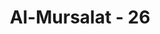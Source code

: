 ---
title: "Al-Mursalat - 26"
no: 26
arabic_no: ٢٦
ayah: اَحْيَاۤءً وَّاَمْوَاتًاۙ
translation: "bagi yang masih hidup dan yang sudah mati?"
tafsir: "Kegunaan bumi diciptakan terhampar dan tempat berkumpul bukan saja untuk yang masih hidup yang tinggal di atas permukaannya, melainkan juga bagi yang telah meninggal dunia untuk dikuburkan dalam perutnya. Itulah sebabnya dikatakan bumi untuk orang yang masih hidup dan yang sudah meninggal. Kifat dalam bahasa Arab berarti kuburan bagi yang meninggal dan rumah bagi yang masih hidup.\n\nMenurut para ilmuwan, bagian atas bumi merupakan lempengan-lempengan kulit bumi yang saling berinteraksi satu sama lain dan mengakibatkan terjadinya deformasi kerak bumi yang antara lain dimanifestasikan dengan pembentukan pegunungan, gunung api dan gempa bumi. Pegunungan-pegunungan yang tinggi ikut serta dalam siklus hidrologi dimana air akhirnya tersimpan di daratan dan menjadi sumber air minum manusia dan kehidupan lainnya."
---